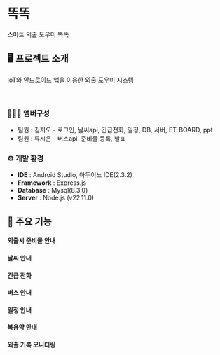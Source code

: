 # 똑똑
스마트 외출 도우미 똑똑


## 🖥️ 프로젝트 소개
IoT와 안드로이드 앱을 이용한 외출 도우미 시스템

<br>


### 🧑‍🤝‍🧑 맴버구성
 - 팀원 : 김지오 - 로그인, 날씨api, 긴급전화, 일정, DB, 서버, ET-BOARD, ppt 
 - 팀원 : 류시은 - 버스api, 준비물 등록, 발표

### ⚙️ 개발 환경
- **IDE** : Android Studio, 아두이노 IDE(2.3.2)
- **Framework** : Express.js
- **Database** : Mysql(8.3.0)
- **Server** : Node.js (v22.11.0)


## 📌 주요 기능

#### 외출시 준비물 안내

#### 날씨 안내

#### 긴급 전화

#### 버스 안내

#### 일정 안내

#### 복용약 안내

#### 외출 기록 모니터링


